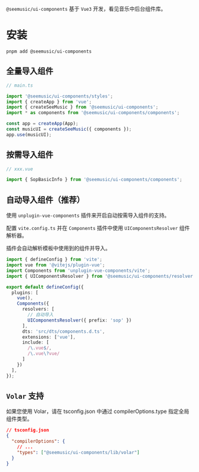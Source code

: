 `@seemusic/ui-components` 基于 `Vue3` 开发，看见音乐中后台组件库。

# 安装

```
pnpm add @seemusic/ui-components
```

## 全量导入组件

```ts
// main.ts

import '@seemusic/ui-components/styles';
import { createApp } from 'vue';
import { createSeeMusic } from '@seemusic/ui-components';
import * as components from '@seemusic/ui-components/components';

const app = createApp(App);
const musicUI = createSeeMusic({ components });
app.use(musicUI);
```

## 按需导入组件

```ts
// xxx.vue

import { SopBasicInfo } from '@seemusic/ui-components/components';
```

## 自动导入组件（推荐）

使用 `unplugin-vue-components` 插件来开启自动按需导入组件的支持。

配置 `vite.config.ts` 并在 `Components` 插件中使用 `UIComponentsResolver` 组件解析器。

插件会自动解析模板中使用到的组件并导入。

```ts
import { defineConfig } from 'vite';
import vue from '@vitejs/plugin-vue';
import Components from 'unplugin-vue-components/vite';
import { UIComponentsResolver } from '@seemusic/ui-components/resolver';

export default defineConfig({
  plugins: [
    vue(),
    Components({
      resolvers: [
        // 自动导入
        UIComponentsResolver({ prefix: 'sop' })
      ],
      dts: 'src/dts/components.d.ts',
      extensions: ['vue'],
      include: [
        /\.vue$/,
        /\.vue\?vue/
      ]
    })
  ],
});
```

## `Volar` 支持

如果您使用 Volar，请在 tsconfig.json 中通过 compilerOptions.type 指定全局组件类型。

```json
// tsconfig.json
{
  "compilerOptions": {
    // ...
    "types": ["@seemusic/ui-components/lib/volar"]
  }
}
```